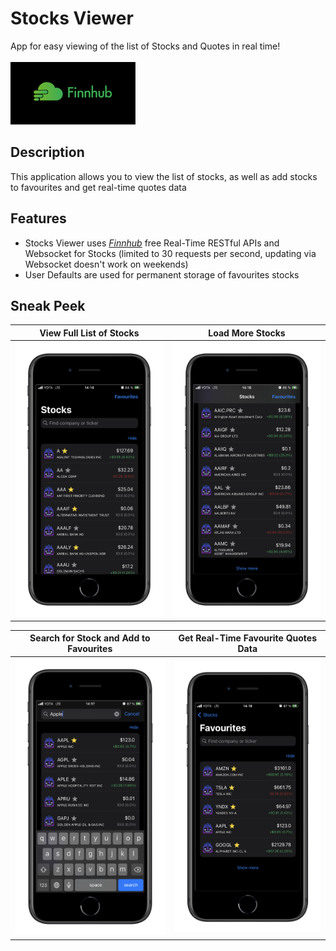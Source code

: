 # Stocks Viewer
App for easy viewing of the list of Stocks and Quotes in real time!\
\
[![](images/finnhub-logo.png)](https://finnhub.io)

## Description
This application allows you to view the list of stocks, as well as add stocks to favourites and get real-time quotes data

## Features
* Stocks Viewer uses [*Finnhub*](https://finnhub.io) free Real-Time RESTful APIs and Websocket for Stocks (limited to 30 requests per second, updating via Websocket doesn't work on weekends)
* User Defaults are used for permanent storage of favourites stocks

## Sneak Peek
View Full List of Stocks | Load More Stocks
:-----------------------:|:-------------:
![](images/stocks.png) | ![](images/show-more.png)

Search for Stock and Add to Favourites |  Get Real-Time Favourite Quotes Data
:---------------------:|:-----------------:
![](images/search.png) | ![](images/favourites.png)
